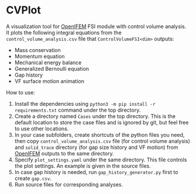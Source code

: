 # CVPlot

A visualization tool for [OpenIFEM](https://github.com/OpenIFEM/OpenIFEM) FSI module with control volume analysis. It plots the following integral equations from the `control_volume_analysis.csv` file that `ControlVolumeFSI<dim>` outputs:

 - Mass conservation
 - Momentum equation
 - Mechanical energy balance
 - Generalized Bernoulli equation
 - Gap history
 - VF surface motion animation

How to use:
 1. Install the dependencies using `python3 -m pip install -r requirements.txt` command under the top directory.
 2. Create a directory named `Cases` under the top directory. This is the default location to store the case files and is ignored by git, but feel free to use other locations. 
 3. In your case subfolders, create shortcuts of the python files you need, then copy `control_volume_analysis.csv` file (for control volume analysis) and `solid_trace` directory (for gap size history and VF motion) from [OpenIFEM](https://github.com/OpenIFEM/OpenIFEM) outputs to the same directory.
 4. Specify `plot_settings.yaml` under the same directory. This file controls the plot settings. An example is given in the source files.
 5. In case gap history is needed, run `gap_history_generator.py` first to create `gap.csv`.
 6. Run source files for corresponding analyses.